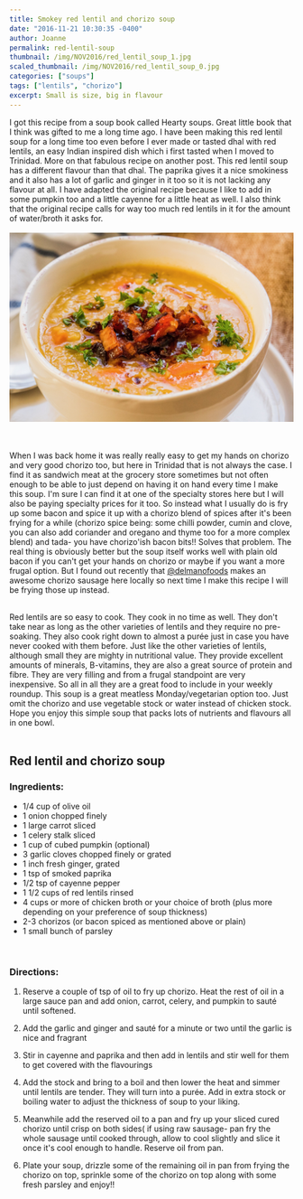 ```yaml
---
title: Smokey red lentil and chorizo soup
date: "2016-11-21 10:30:35 -0400"
author: Joanne
permalink: red-lentil-soup
thumbnail: /img/NOV2016/red_lentil_soup_1.jpg
scaled_thumbnail: /img/NOV2016/red_lentil_soup_0.jpg
categories: ["soups"]
tags: ["lentils", "chorizo"]
excerpt: Small is size, big in flavour
---
```


I got this recipe from a soup book called Hearty soups. Great little book that I think was gifted to me a long time ago. I have been making this red lentil soup for a long time too even before I ever made or tasted dhal with red lentils, an easy Indian inspired dish which i first tasted when I moved to Trinidad. More on that fabulous recipe on another post.  This red lentil soup has a different flavour than that dhal.  The paprika gives it a nice smokiness and it also has a lot of garlic and ginger in it too so it is not lacking any flavour at all. I have adapted the original recipe because I like to add in some  pumpkin too and a little cayenne for a little heat as well.  I also think that the original recipe calls for way too much red lentils in it for the amount of water/broth it asks for.
<br>
<br>
![Red lentil soup](/img/NOV2016/red_lentil_soup_2.jpg)  
<br>
<br>

When I was back home it was really really easy to get my hands on chorizo and very good chorizo too, but here in Trinidad that is not always the case.  I find it as sandwich meat at the grocery store sometimes but not often enough to be able to just depend on having it on hand every time I make this soup.  I'm sure I can find it at one of the specialty stores here but I will also be paying specialty prices for it too. So instead what I usually do is fry up some bacon and spice it up with a chorizo blend of spices after it's been frying for a while (chorizo spice being: some chilli powder, cumin and clove, you can also add coriander and oregano and thyme too for a more complex blend) and tada- you have chorizo'ish bacon bits!! Solves that problem.  The real thing is obviously better but the soup itself works well with plain old bacon if you can't get your hands on chorizo or maybe if you want a more frugal option.  But I found out recently that [@delmanofoods](https://www.instagram.com/delmanofood) makes an awesome chorizo sausage here locally so next time I make this recipe I will be frying those up instead.
<br><br>

Red lentils are so easy to cook.  They cook in no time as well. They don't take near as long as the other varieties of lentils and they require no pre-soaking. They also cook right down to almost a purée just in case you have never cooked with them before.  Just like the other varieties of lentils, although small they are mighty in nutritional value.  They provide excellent amounts of minerals, B-vitamins, they are also a great source of protein and fibre.  They are very filling and from a frugal standpoint are very inexpensive. So all in all they are a great food to include in your weekly roundup. This soup is a great meatless Monday/vegetarian option too. Just omit the chorizo and use vegetable stock or water instead of chicken stock. Hope you enjoy this simple soup that packs lots of nutrients and flavours all in one bowl.
<br><br>

## Red lentil and chorizo soup

### Ingredients:

* 1/4 cup of olive oil
* 1 onion chopped finely
* 1 large carrot sliced
* 1 celery stalk sliced
* 1 cup of cubed pumpkin (optional)
* 3 garlic cloves chopped finely or grated
* 1 inch fresh ginger, grated
* 1 tsp of smoked paprika
* 1/2 tsp of cayenne pepper
* 1 1/2 cups of red lentils rinsed
* 4 cups or more of chicken broth or your choice of broth (plus more depending on your preference of soup thickness)
* 2-3 chorizos (or bacon spiced as mentioned above or plain)
* 1 small bunch of parsley
<br>

### Directions:

1. Reserve a couple of tsp of oil to fry up chorizo. Heat the rest of oil in a large sauce pan and add onion, carrot, celery, and pumpkin to sauté until softened.

1. Add the garlic and ginger and sauté for a minute or two until the garlic is nice and fragrant

1. Stir in cayenne and paprika and then add in lentils and stir well for them to get covered with the flavourings   

1. Add the stock and bring to a boil and then lower the heat and simmer until lentils are tender. They will turn into a purée.  Add in extra stock or boiling water to adjust the thickness of soup to your liking.  

1. Meanwhile add the reserved oil to a pan and fry up your sliced cured chorizo until crisp on both sides( if using raw sausage- pan fry the whole sausage until cooked through, allow to cool slightly and slice it once it's cool enough to handle. Reserve oil from pan.

1. Plate your soup, drizzle some of the remaining oil in pan from frying the chorizo on top, sprinkle some of the chorizo on top along with some fresh parsley and enjoy!!  
